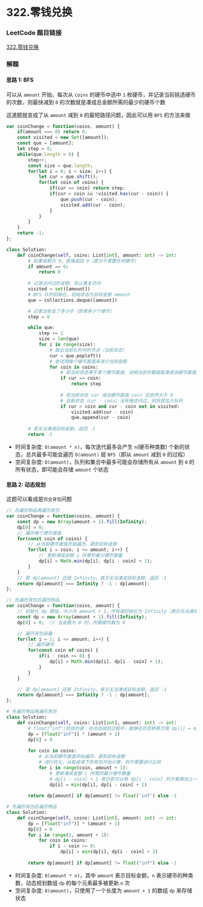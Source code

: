 # 322.零钱兑换

### LeetCode 题目链接

[322.零钱兑换](https://leetcode.cn/problems/coin-change/)

### 解题

#### 思路 1: BFS

可以从 `amount` 开始，每次从 `coins` 的硬币中选中 `1` 枚硬币，并记录当前挑选硬币的次数，则最快减到 `0` 的次数就是凑成总金额所需的最少的硬币个数

这道题就变成了从 `amount` 减到 `0` 的最短路径问题，因此可以用 `BFS` 的方法来做

```js
var coinChange = function(coins, amount) {
    if(amount === 0) return 0;
    const visited = new Set([amount]);
    const que = [amount];
    let step = 0;
    while(que.length > 0) {
        step++;
        const size = que.length;
        for(let i = 0; i < size; i++) {
            let cur = que.shift();
            for(let coin of coins) {
                if(cur == coin) return step;
                if(cur > coin && !visited.has(cur - coin)) {
                    que.push(cur - coin);
                    visited.add(cur - coin);
                }
            }
        }
    }
    return -1;
};
```
```python
class Solution:
    def coinChange(self, coins: List[int], amount: int) -> int:
        # 如果金额为 0，直接返回 0（表示不需要任何硬币）
        if amount == 0:
            return 0
        
        # 记录访问过的金额，防止重复访问
        visited = set([amount])
        # BFS 队列初始化，初始状态为目标金额 amount
        que = collections.deque([amount])

        # 记录当前走了多少步（即用多少个硬币）
        step = 0

        while que:
            step += 1
            size = len(que)
            for i in range(size):
                # 取出当前队列中的节点（当前状态）
                cur = que.popleft()
                # 尝试用每个硬币面值来减少当前金额
                for coin in coins:
                    # 若当前状态等于某个硬币面值，说明当前步数就能凑成该硬币面值
                    if cur == coin:
                        return step
                    
                    # 若当前状态 cur 减去硬币面值 coin 后依然大于 0
                    # 且新状态（cur - coin）没有被访问过，则将其加入队列
                    if cur > coin and cur - coin not in visited:
                        visited.add(cur - coin)
                        que.append(cur - coin)
        
        # 若无法凑成目标金额，返回 -1
        return -1
```
- 时间复杂度: `O(amount * n)`，每次迭代最多会产生 `n`(硬币种类数) 个新的状态，总共最多可能会遍历 `O(amount)` 层 `BFS`（即从 `amount` 减到 `0` 的过程）
- 空间复杂度: `O(amount)`，队列和集合中最多可能会存储所有从 `amount` 到 `0` 的所有状态，即可能会存储 `amount` 个状态

#### 思路 2: 动态规划

这题可以看成是`完全背包`问题

```js
// 先遍历物品再遍历背包
var coinChange = function(coins, amount) {
    const dp = new Array(amount + 1).fill(Infinity);
    dp[0] = 0; 
    // 遍历每个硬币面值
    for(const coin of coins) {
        // 从当前硬币面值开始遍历，直到目标金额
        for(let i = coin; i <= amount; i++) {
            // 更新凑成金额 i 所需的最少硬币数量
            dp[i] = Math.min(dp[i], dp[i - coin] + 1);
        }
    }
    // 若 dp[amount] 还是 Infinity，表示无法凑成目标金额，返回 -1
    return dp[amount] === Infinity ? -1 : dp[amount];
};

// 先遍历背包后遍历物品
var coinChange = function(coins, amount) {
    // 初始化 dp 数组，大小为 amount + 1，所有值初始化为 Infinity（表示无法凑成该金额）
    const dp = new Array(amount + 1).fill(Infinity);
    dp[0] = 0;  // 当金额为 0 时，所需硬币数为 0

    // 遍历背包容量
    for(let i = 1; i <= amount; i++) {
        // 遍历硬币
        for(const coin of coins) {
            if(i - coin >= 0) {
                dp[i] = Math.min(dp[i], dp[i - coin] + 1);
            }
        }
    }

    // 若 dp[amount] 还是 Infinity，表示无法凑成目标金额，返回 -1
    return dp[amount] === Infinity ? -1 : dp[amount];
};
```
```python
# 先遍历物品再遍历背包
class Solution:
    def coinChange(self, coins: List[int], amount: int) -> int:
        # float("inf")的目的是：在动态规划过程中，能够在状态转移方程 dp[i] = min(dp[i], dp[i - coin] + 1) 中，任何一个可行方案的结果都会比 float('inf') 小，从而更新 dp[i]
        dp = [float("inf")] * (amount + 1)
        dp[0] = 0
        
        for coin in coins:
            # 从当前硬币面值开始遍历，直到目标金额
            # 进行优化，从能装得下的背包开始计算，则不需要进行比较
            for i in range(coin, amount + 1):
                # 更新凑成金额 i 所需的最少硬币数量
                # dp[i - coin] + 1 表示若可以用 dp[i - coin] 的方案再加上一个 coin 硬币，就可以凑成 i
                dp[i] = min(dp[i], dp[i - coin] + 1)
        
        return dp[amount] if dp[amount] != float('inf') else -1

# 先遍历背包后遍历物品
class Solution:
    def coinChange(self, coins: List[int], amount: int) -> int:
        dp = [float("inf")] * (amount + 1)
        dp[0] = 0
        for i in range(1, amount + 1):
            for coin in coins:
                if i - coin >= 0:
                    dp[i] = min(dp[i], dp[i - coin] + 1)
        
        return dp[amount] if dp[amount] != float("inf") else -1
```
- 时间复杂度: `O(amount * n)`，其中 `amount` 表示目标金额，`n` 表示硬币的种类数，动态规划数组 `dp` 的每个元素最多被更新 `n` 次
- 空间复杂度: `O(amount)`，只使用了一个长度为 `amount + 1` 的数组 `dp` 来存储状态


